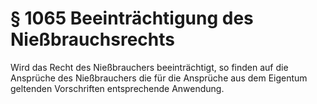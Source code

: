 # § 1065 Beeinträchtigung des Nießbrauchsrechts
Wird das Recht des Nießbrauchers beeinträchtigt, so finden auf die Ansprüche des Nießbrauchers die für die Ansprüche aus dem Eigentum geltenden Vorschriften entsprechende Anwendung.